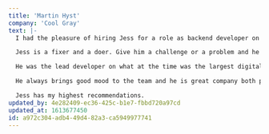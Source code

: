 ```yaml
---
title: 'Martin Hyst'
company: 'Cool Gray'
text: |-
  I had the pleasure of hiring Jess for a role as backend developer on my team at Cool Gray.

  Jess is a fixer and a doer. Give him a challenge or a problem and he buckles down and keeps on working on it, until he finds a solution - and continuously a great solution that is.

  He was the lead developer on what at the time was the largest digital project Cool Gray had ever undertaken and he solved every aspect with bravour.

  He always brings good mood to the team and he is great company both professionally and personally.

  Jess has my highest recommendations.
updated_by: 4e282409-ec36-425c-b1e7-fbbd720a97cd
updated_at: 1613677450
id: a972c304-adb4-49d4-82a3-ca5949977741
---
```


